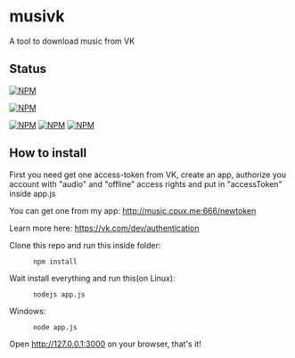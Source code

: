 # musivk
A tool to download music from VK

## Status

[![NPM](https://nodei.co/npm/musivk.png?downloads=true&downloadRank=true&stars=true)](https://nodei.co/npm/musivk/)

[![NPM](https://nodei.co/npm-dl/musivk.png?months=1&height=3)](https://nodei.co/npm-dl/musivk/)

[![NPM](https://img.shields.io/npm/l/musivk.svg?style=flat-square)](https://github.com/lucaslg26/musivk) [![NPM](https://img.shields.io/node/v/gh-badges.svg?style=flat-square)](https://github.com/lucaslg26/musivk) [![NPM](https://img.shields.io/github/release/qubyte/rubidium.svg?style=flat-square)](https://github.com/lucaslg26/musivk)




## How to install

  First you need get one access-token from VK, create an app, authorize you account with "audio" and "offline" access rights and put in "accessToken" inside app.js
  
  You can get one from my app: http://music.cpux.me:666/newtoken
  
  Learn more here: https://vk.com/dev/authentication
  
  
  
 
Clone this repo and run this inside folder:
 
           
          npm install
            
  
 Wait install everything and run this(on Linux):
 
           
          nodejs app.js
          
  
  Windows:
 
        
          node app.js
          
          
          
  Open http://127.0.0.1:3000 on your browser, that's it!
